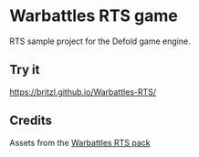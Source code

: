 # Warbattles RTS game
RTS sample project for the Defold game engine.

## Try it
https://britzl.github.io/Warbattles-RTS/

## Credits
Assets from the [Warbattles RTS pack](https://github.com/Defold/Defold-examples#war-battles)
